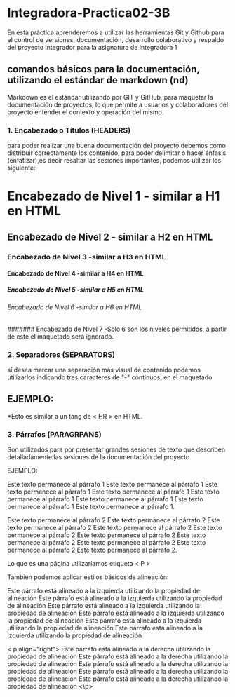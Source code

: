 # Integradora-Practica02-3B

En esta práctica aprenderemos a utilizar las herramientas Git y Github para el control de versiones, documentación, desarrollo colaborativo y respaldo del proyecto integrador para la asignatura de integradora 1

## comandos básicos para la documentación,  utilizando el estándar de markdown (nd)
Markdown es el estándar utilizando por GIT y GitHub, para maquetar la documentación de proyectos, lo que permite a usuarios y colaboradores del proyecto entender el contexto y operación del mismo.

### 1. Encabezado o Titulos (HEADERS)
para poder realizar una buena documentación del proyecto debemos como distribuir correctamente los contenido, para poder delimitar o hacer énfasis (enfatizar),es decir resaltar las sesiones importantes, podemos utilizar los siguiente:

# Encabezado de Nivel 1 - similar a H1 en HTML
## Encabezado de Nivel 2 - similar a H2 en HTML
### Encabezado de Nivel 3 -similar a H3 en HTML
#### Encabezado de Nivel 4 -similar a H4 en HTML
##### Encabezado de Nivel 5 -similar a H5 en HTML
###### Encabezado de Nivel 6 -similar a H6 en HTML
####### Encabezado de Nivel 7 -Solo 6 son los niveles permitidos, a partir de este el maquetado será ignorado.

### 2. Separadores (SEPARATORS)
sí desea marcar una separación más visual de contenido podemos utilizarlos indicando tres caracteres de "-" continuos, en el maquetado 

EJEMPLO:
---

*Esto es similar a un tang de < HR > en HTML.

### 3. Párrafos (PARAGRPANS)
Son utilizados para por presentar grandes sesiones de texto que describen detalladamente las sesiones de la documentación del proyecto. 

EJEMPLO:

Este texto permanece al párrafo 1  Este texto permanece al párrafo 1 Este texto permanece al párrafo 1 Este texto permanece al párrafo 1 Este texto permanece al párrafo 1 Este texto permanece al párrafo 1  Este texto permanece al párrafo 1  Este texto permanece al párrafo 1.

Este texto permanece al párrafo 2  Este texto permanece al párrafo 2 Este texto permanece al párrafo 2 Este texto permanece al párrafo 2 Este texto permanece al párrafo 2 Este texto permanece al párrafo 2 Este texto permanece al párrafo 2 Este texto permanece al párrafo 2 Este texto permanece al párrafo 2 Este texto permanece al párrafo 2.

Lo que es una página utilizaríamos etiqueta < P >

También podemos aplicar estilos básicos de alineación:

Este párrafo está alineado a la izquierda utilizando la propiedad de alineación Este párrafo está alineado a la izquierda utilizando la propiedad de alineación Este párrafo está alineado a la izquierda utilizando la propiedad de alineación Este párrafo está alineado a la izquierda utilizando la propiedad de alineación Este párrafo está alineado a la izquierda utilizando la propiedad de alineación Este párrafo está alineado a la izquierda utilizando la propiedad de alineación 

< p align="right">
Este párrafo está alineado a la derecha utilizando la propiedad de alineación Este párrafo está alineado a la derecha utilizando la propiedad de alineación Este párrafo está alineado a la derecha utilizando la propiedad de alineación Este párrafo está alineado a la derecha utilizando la propiedad de alineación Este párrafo está alineado a la derecha utilizando la propiedad de alineación
<\p>


